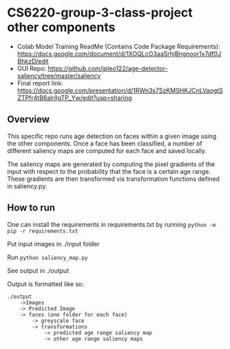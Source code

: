 # CS6220-group-3-class-project other components
- Colab Model Training ReadMe (Contains Code Package Requirements): https://docs.google.com/document/d/1XOQLcO3aaSrhjBngnoor1x7df0JBhkzD/edit
- GUI Repo: https://github.com/jpleo122/age-detector-saliency/tree/master/saliency
- Final report link: https://docs.google.com/presentation/d/1RWn3s7SzKMSHKJCnLVaogtSZTPfr4tB6alrIIgTP_Yw/edit?usp=sharing

## Overview

This specific repo runs age detection on faces within a given image using the other components. Once a face has been classified, a number of different saliency maps are computed for each face and saved locally. 

The saliency maps are generated by computing the pixel gradients of the input with respect to the probability that the face is a certain age range. These gradients are then transformed vis transformation functions defined in saliency.py. 

## How to run 

One can install the requirements in requirements.txt by running `python -m pip -r requirements.txt`

Put input images in ./input folder 

Run  `python saliency_map.py`

See output in ./output

Output is formatted like so:

```
./output
    ->Images
    -> Predicted Image
    -> faces (one folder for each face)
        -> greyscale face
        -> transformations
            -> predicted age range saliency map
            -> other age range saliency maps
```

